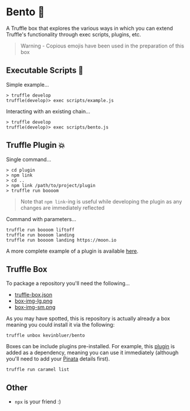 # Bento 🍱

A Truffle box that explores the various ways in which you can extend Truffle's functionality through exec scripts, plugins, etc.

> Warning - Copious emojis have been used in the preparation of this box 

## Executable Scripts 🍣

Simple example...

```
> truffle develop
truffle(develop)> exec scripts/example.js
```

Interacting with an existing chain...

```
> truffle develop
truffle(develop)> exec scripts/bento.js
```

## Truffle Plugin 💥

Single command...

```
> cd plugin
> npm link
> cd ..
> npm link /path/to/project/plugin
> truffle run boooom
```

> Note that `npm link`-ing is useful while developing the plugin as any changes are immediately reflected

Command with parameters...

```
truffle run boooom liftoff
truffle run boooom landing
truffle run boooom landing https://moon.io
```

A more complete example of a plugin is available [here](https://github.com/kevinbluer/truffle-plugin-caramel).

## Truffle Box 

To package a repository you'll need the following...

- [truffle-box.json](truffle-box.json)
- [box-img-lg.png](box-img-lg.png)
- [box-img-sm.png](box-img-sm.png)

As you may have spotted, this is repository is actually already a box meaning you could install it via the following:

```
truffle unbox kevinbluer/bento
```

Boxes can be include plugins pre-installed. For example, this [plugin](https://github.com/kevinbluer/truffle-plugin-caramel) is added as a dependency, meaning you can use it immediately (although you'll need to add your [Pinata](https://pinata.cloud/) details first).

```
truffle run caramel list
```

## Other

- `npx` is your friend :)
